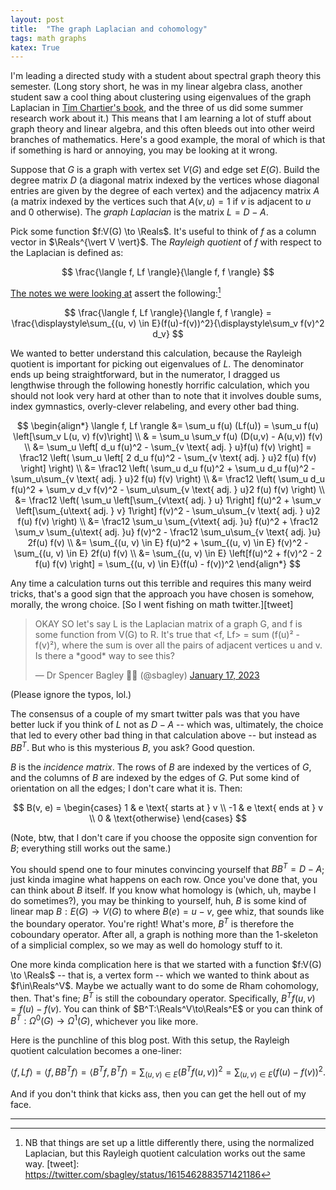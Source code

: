 ```yaml
---
layout: post
title:  "The graph Laplacian and cohomology"
tags: math graphs 
katex: True
---
```


I'm leading a directed study with a student about spectral graph theory this semester. (Long story short, he was in my linear algebra class, another student saw a cool thing about clustering using eigenvalues of the graph Laplacian in [Tim Chartier's book][tc-book], and the three of us did some summer research work about it.) This means that I am learning a lot of stuff about graph theory and linear algebra, and this often bleeds out into other weird branches of mathematics. Here's a good example, the moral of which is that if something is hard or annoying, you may be looking at it wrong.

Suppose that $G$ is a graph with vertex set $V(G)$ and edge set $E(G)$. Build the degree matrix $D$ (a diagonal matrix indexed by the vertices whose diagonal entries are given by the degree of each vertex) and the adjacency matrix $A$ (a matrix indexed by the vertices such that $A(v,u) = 1$ if $v$ is adjacent to $u$ and $0$ otherwise). The *graph Laplacian* is the matrix $L = D - A$. 

Pick some function $f:V(G) \to \Reals$. It's useful to think of $f$ as a column vector in $\Reals^{\vert V \vert}$. The *Rayleigh quotient* of $f$ with respect to the Laplacian is defined as:

$$
\frac{\langle f, Lf \rangle}{\langle f, f \rangle}
$$

[The notes we were looking at][fan-chung-ch1] assert the following:[^1]

$$ 
\frac{\langle f, Lf \rangle}{\langle f, f \rangle} = \frac{\displaystyle\sum_{(u, v) \in E}(f(u)-f(v))^2}{\displaystyle\sum_v f(v)^2 d_v}
$$

We wanted to better understand this calculation, because the Rayleigh quotient is important for picking out eigenvalues of $L$. The denominator ends up being straightforward, but in the numerator, I dragged us lengthwise through the following honestly horrific calculation, which you should not look very hard at other than to note that it involves double sums, index gymnastics, overly-clever relabeling, and every other bad thing.

$$
\begin{align*}
    \langle f, Lf \rangle &= \sum_u f(u) (Lf(u)) = \sum_u f(u) \left[\sum_v L(u, v) f(v)\right] \\
    & = \sum_u \sum_v f(u) (D(u,v) - A(u,v)) f(v) \\
    &= \sum_u \left[ d_u f(u)^2 - \sum_{v \text{ adj. } u}f(u) f(v) \right]
    = \frac12 \left( \sum_u \left[ 2 d_u f(u)^2 - \sum_{v \text{ adj. } u}2 f(u) f(v) \right] \right) \\
    &= \frac12 \left( \sum_u  d_u f(u)^2 + \sum_u  d_u f(u)^2 - \sum_u\sum_{v \text{ adj. } u}2 f(u) f(v) \right) \\
    &= \frac12 \left( \sum_u  d_u f(u)^2 + \sum_v  d_v f(v)^2 - \sum_u\sum_{v \text{ adj. } u}2 f(u) f(v) \right) \\
    &= \frac12 \left( \sum_u \left[\sum_{v\text{ adj. } u} 1\right] f(u)^2 + \sum_v  \left[\sum_{u\text{ adj. } v} 1\right] f(v)^2 - \sum_u\sum_{v \text{ adj. } u}2 f(u) f(v) \right) \\
    &= \frac12 \sum_u \sum_{v\text{ adj. }u} f(u)^2 + \frac12 \sum_v \sum_{u\text{ adj. }u} f(v)^2 - 
    \frac12 \sum_u\sum_{v \text{ adj. }u} 2f(u) f(v) \\
    &= \sum_{(u, v) \in E} f(u)^2 + \sum_{(u, v) \in E} f(v)^2 - \sum_{(u, v) \in E} 2f(u) f(v)  \\
    &= \sum_{(u, v) \in E} \left[f(u)^2 + f(v)^2 - 2 f(u) f(v) \right] = \sum_{(u, v) \in E}(f(u) - f(v))^2
\end{align*}
$$

Any time a calculation turns out this terrible and requires this many weird tricks, that's a good sign that the approach you have chosen is somehow, morally, the wrong choice. [So I went fishing on math twitter.][tweet]

<blockquote class="twitter-tweet"><p lang="en" dir="ltr">OKAY SO let&#39;s say L is the Laplacian matrix of a graph G, and f is some function from V(G) to R. It&#39;s true that &lt;f, Lf&gt; = sum (f(u)² - f(v)²), where the sum is over all the pairs of adjacent vertices u and v. Is there a *good* way to see this?</p>&mdash; Dr Spencer Bagley 🏳️‍🌈 (@sbagley) <a href="https://twitter.com/sbagley/status/1615462883571421186?ref_src=twsrc%5Etfw">January 17, 2023</a></blockquote> <script async src="https://platform.twitter.com/widgets.js" charset="utf-8"></script> 

(Please ignore the typos, lol.)

The consensus of a couple of my smart twitter pals was that you have better luck if you think of $L$ not as $D-A$ -- which was, ultimately, the choice that led to every other bad thing in that calculation above -- but instead as $B B^T$. But who is this mysterious $B$, you ask? Good question.

$B$ is the *incidence matrix*. The rows of $B$ are indexed by the vertices of $G$, and the columns of $B$ are indexed by the edges of $G$. Put some kind of orientation on all the edges; I don't care what it is. Then:

$$
B(v, e) = 
\begin{cases}
1 & e \text{ starts at } v \\
-1 & e \text{ ends at } v \\
0 & \text{otherwise}
\end{cases}
$$

(Note, btw, that I don't care if you choose the opposite sign convention for $B$; everything still works out the same.)

You should spend one to four minutes convincing yourself that $B B^T = D - A$; just kinda imagine what happens on each row. Once you've done that, you can think about $B$ itself. If you know what homology is (which, uh, maybe I do sometimes?), you may be thinking to yourself, huh, $B$ is some kind of linear map $B:E(G) \to V(G)$ to where $B(e) = u -v$, gee whiz, that sounds like the boundary operator. You're right! What's more, $B^T$ is therefore the coboundary operator. After all, a graph is nothing more than the 1-skeleton of a simplicial complex, so we may as well do homology stuff to it.

One more kinda complication here is that we started with a function $f:V(G) \to \Reals$ -- that is, a vertex form -- which we wanted to think about as $f\in\Reals^V$. Maybe we actually want to do some de Rham cohomology, then. That's fine; $B^T$ is still the coboundary operator. Specifically, $B^Tf(u, v) = f(u) - f(v)$. You can think of $B^T:\Reals^V\to\Reals^E$ or you can think of $B^T:\Omega^0(G) \to \Omega^1(G)$, whichever you like more.

Here is the punchline of this blog post. With this setup, the Rayleigh quotient calculation becomes a one-liner:

$$
\langle f, Lf \rangle 
= \langle f, B B^T f \rangle 
= \langle B^T f, B^T f \rangle = \sum_{(u, v) \in E} (B^T f(u,v))^2 = \sum_{(u, v) \in E} (f(u) - f(v))^2.
$$

And if you don't think that kicks ass, then you can get the hell out of my face.

---

[tc-book]: https://www.amazon.com/When-Linear-Anneli-Mathematical-Library/dp/0883856492
[fan-chung-ch1]: https://mathweb.ucsd.edu/~fan/research/cb/ch1.pdf
[^1]: NB that things are set up a little differently there, using the normalized Laplacian, but this Rayleigh quotient calculation works out the same way.
[tweet]: https://twitter.com/sbagley/status/1615462883571421186